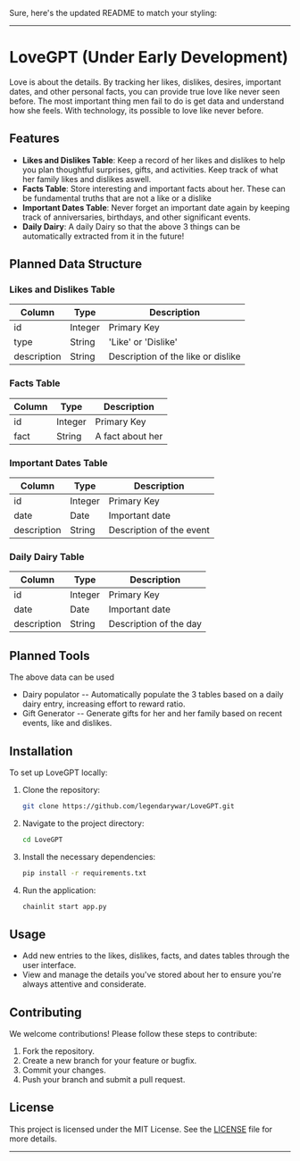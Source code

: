 Sure, here's the updated README to match your styling:

---

# LoveGPT (Under Early Development)

Love is about the details. By tracking her likes, dislikes, desires, important dates, and other personal facts, you can provide true love like never seen before. The most important thing men fail to do is get data and understand how she feels. With technology, its possible to love like never before.

## Features

- **Likes and Dislikes Table**: Keep a record of her likes and dislikes to help you plan thoughtful surprises, gifts, and activities. Keep track of what her family likes and dislikes aswell.
- **Facts Table**: Store interesting and important facts about her. These can be fundamental truths that are not a like or a dislike
- **Important Dates Table**: Never forget an important date again by keeping track of anniversaries, birthdays, and other significant events.
- **Daily Dairy**: A daily Dairy so that the above 3 things can be automatically extracted from it in the future!

## Planned Data Structure

### Likes and Dislikes Table
| Column      | Type    | Description                        |
|-------------|---------|------------------------------------|
| id          | Integer | Primary Key                        |
| type        | String  | 'Like' or 'Dislike'                |
| description | String  | Description of the like or dislike |

### Facts Table
| Column      | Type    | Description             |
|-------------|---------|-------------------------|
| id          | Integer | Primary Key             |
| fact        | String  | A fact about her        |

### Important Dates Table
| Column      | Type    | Description             |
|-------------|---------|-------------------------|
| id          | Integer | Primary Key             |
| date        | Date    | Important date          |
| description | String  | Description of the event|

### Daily Dairy Table
| Column      | Type    | Description             |
|-------------|---------|-------------------------|
| id          | Integer | Primary Key             |
| date        | Date    | Important date          |
| description | String  | Description of the day  |

## Planned Tools
The above data can be used
- Dairy populator -- Automatically populate the 3 tables based on a daily dairy entry, increasing effort to reward ratio.
- Gift Generator -- Generate gifts for her and her family based on recent events, like and dislikes.


## Installation

To set up LoveGPT locally:

1. Clone the repository:
    ```sh
    git clone https://github.com/legendarywar/LoveGPT.git
    ```
2. Navigate to the project directory:
    ```sh
    cd LoveGPT
    ```
3. Install the necessary dependencies:
    ```sh
    pip install -r requirements.txt
    ```
4. Run the application:
    ```sh
    chainlit start app.py
    ```

## Usage

- Add new entries to the likes, dislikes, facts, and dates tables through the user interface.
- View and manage the details you've stored about her to ensure you're always attentive and considerate.

## Contributing

We welcome contributions! Please follow these steps to contribute:

1. Fork the repository.
2. Create a new branch for your feature or bugfix.
3. Commit your changes.
4. Push your branch and submit a pull request.

## License

This project is licensed under the MIT License. See the [LICENSE](LICENSE) file for more details.

---
